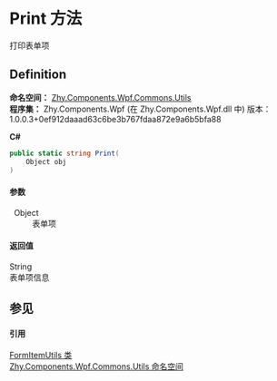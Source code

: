 # Print 方法


打印表单项



## Definition
**命名空间：** <a href="N_Zhy_Components_Wpf_Commons_Utils.md">Zhy.Components.Wpf.Commons.Utils</a>  
**程序集：** Zhy.Components.Wpf (在 Zhy.Components.Wpf.dll 中) 版本：1.0.0.3+0ef912daaad63c6be3b767fdaa872e9a6b5bfa88

**C#**
``` C#
public static string Print(
	Object obj
)
```



#### 参数
<dl><dt>  Object</dt><dd>表单项</dd></dl>

#### 返回值
String  
表单项信息

## 参见


#### 引用
<a href="T_Zhy_Components_Wpf_Commons_Utils_FormItemUtils.md">FormItemUtils 类</a>  
<a href="N_Zhy_Components_Wpf_Commons_Utils.md">Zhy.Components.Wpf.Commons.Utils 命名空间</a>  
